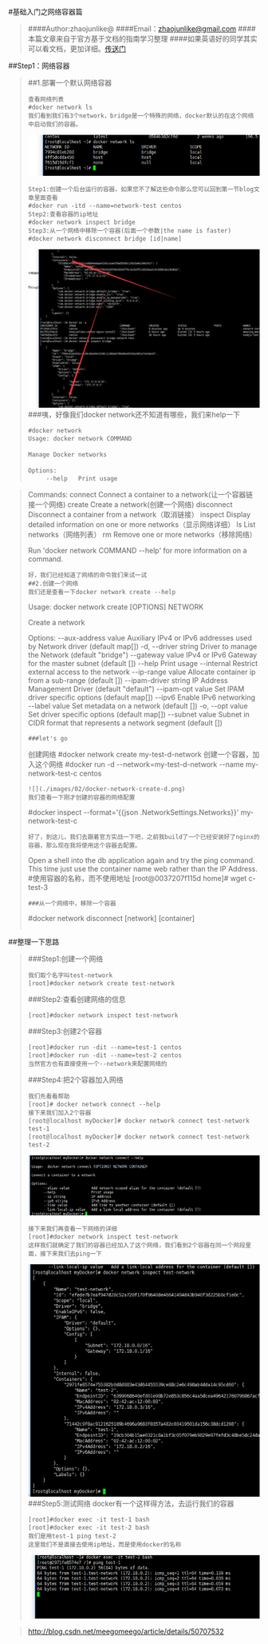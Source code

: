 #基础入门之网络容器篇
>####Author:zhaojunlike@
>####Email：zhaojunlike@gmail.com
>####本篇文章来自于官方基于文档的指南学习整理
>####如果英语好的同学其实可以看文档，更加详细。[传送门](https://docs.docker.com/engine/tutorials/networkingcontainers/)


##Step1：网络容器
>##1.部署一个默认网络容器
>```
>查看网络列表
>#docker network ls
>我们看到我们有3个network，bridge是一个特殊的网络，docker默认的在这个网络中启动我们的容器。
>```
>![](./images/02/docker-network-ls.png)
>```
>Step1:创建一个后台运行的容器，如果您不了解这些命令那么您可以回到第一节blog文章里面查看
>#docker run -itd --name=network-test centos
>Step2:查看容器的ip地址
>#docker network inspect bridge
>Step3:从一个网络中移除一个容器(后面一个参数|the name is faster)
>#docker network disconnect bridge [id|name]
>```
>![](./images/02/docker-network-rm.png)
>###咦，好像我们docker network还不知道有哪些，我们来help一下
>```
>#docker network 
>Usage:	docker network COMMAND
>
>Manage Docker networks
>
>Options:
>      --help   Print usage

>Commands:
>  connect     Connect a container to a network(让一个容器链接一个网络)
>  create      Create a network(创建一个网络)
>  disconnect  Disconnect a container from a network（取消链接）
>  inspect     Display detailed information on one or more networks（显示网络详细）
>  ls          List networks（网络列表）
>  rm          Remove one or more networks（移除网络）
>
>Run 'docker network COMMAND --help' for more information on a command.
>
>```
>好，我们已经知道了网络的命令我们来试一试
>##2.创建一个网络
>我们还是查看一下docker network create --help
>```
>Usage:	docker network create [OPTIONS] NETWORK
>
>Create a network
>
>Options:
>      --aux-address value    Auxiliary IPv4 or IPv6 addresses used by Network driver (default map[])
>  -d, --driver string        Driver to manage the Network (default "bridge")
>      --gateway value        IPv4 or IPv6 Gateway for the master subnet (default [])
>      --help                 Print usage
>      --internal             Restrict external access to the network
>      --ip-range value       Allocate container ip from a sub-range (default [])
>      --ipam-driver string   IP Address Management Driver (default "default")
>      --ipam-opt value       Set IPAM driver specific options (default map[])
>      --ipv6                 Enable IPv6 networking
>      --label value          Set metadata on a network (default [])
>  -o, --opt value            Set driver specific options (default map[])
>      --subnet value         Subnet in CIDR format that represents a network segment (default [])
>
>```
>###let's go
>```
>创建网络
>#docker network create my-test-d-network
>创建一个容器，加入这个网络
>#docker run -d --network=my-test-d-network --name my-network-test-c centos
>```
>![](./images/02/docker-network-create-d.png)
>我们查看一下刚才创建的容器的网络配置
>```
>#docker inspect --format='{{json .NetworkSettings.Networks}}' my-network-test-c
>  
>```
>好了，到这儿，我们去跟着官方实战一下吧，之前我build了一个已经安装好了nginx的容器，那么现在我将使用这个容器去配置。
>
>```
>Open a shell into the db application again and try the ping command. This time just use the container name web rather than the IP Address.
>#使用容器的名称，而不使用地址
>[root@0037207f115d home]# wget c-test-3
>```
>###从一个网络中，移除一个容器
>```
>#docker network disconnect [network] [container]
>```

##整理一下思路
>###Step1:创建一个网络
>```
>我们取个名字叫test-network
>[root]#docker network create test-network
>```
>###Step2:查看创建网络的信息
>```
>[root]#docker network inspect test-network
>```
>###Step3:创建2个容器
>```
>[root]#docker run -dit --name=test-1 centos
>[root]#docker run -dit --name=test-2 centos
>当然官方也有直接使用一个--network来配置网络的
>```
>###Step4:把2个容器加入网络
>```
>我们先看看帮助
>[root]# docker network connect --help
>接下来我们加入2个容器
>[root@localhost myDocker]# docker network connect test-network test-1
>[root@localhost myDocker]# docker network connect test-network test-2
>```
>
>![](./images/02/docker-network-connect-help.png)
>
>```
>接下来我们再查看一下网络的详细
>[root]#docker network inspect test-network
>这样我们就确定了我们的容器已经加入了这个网络，我们看到2个容器在同一个网段里面，接下来我们去ping一下
>```
>![](./images/02/docker-network-inspect-test-network.png)
>###Step5:测试网络
>docker有一个这样得方法，去运行我们的容器
>```
>[root]#docker exec -it test-1 bash
>[root]#docker exec -it test-2 bash
>我们是用test-1 ping test-2
>这里我们不是直接去使用ip地址，而是使用docker的名称
>```
>![](./images/02/docker-ping-test-1.png)




























>http://blog.csdn.net/meegomeego/article/details/50707532




